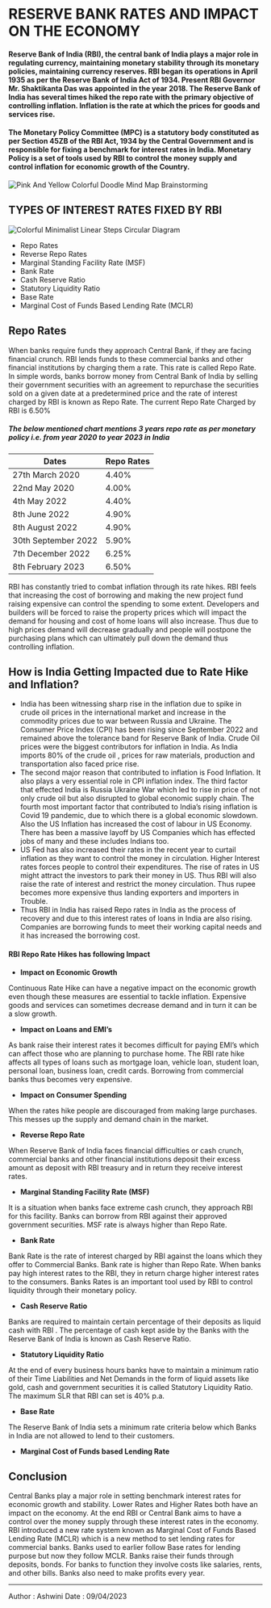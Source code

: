 # RESERVE BANK RATES AND IMPACT ON THE ECONOMY

#### Reserve Bank of India (RBI), the central bank of India plays a major role in regulating currency, maintaining monetary stability through its monetary policies, maintaining currency reserves.  RBI began its operations in April 1935 as per the Reserve Bank of India Act of 1934.  Present RBI Governor Mr. Shaktikanta Das was appointed in the year 2018.  The Reserve Bank of India has several times hiked the repo rate with the primary objective of controlling inflation. Inflation is the rate at which the prices for goods and services rise.
#### The Monetary Policy Committee (MPC) is a statutory body constituted as per Section 45ZB of the RBI Act, 1934 by the Central Government and is responsible for fixing a benchmark for interest rates in India. Monetary Policy is a set of tools used by RBI to control the money supply and control inflation for economic growth of the Country.

![Pink And Yellow Colorful Doodle Mind Map Brainstorming](https://user-images.githubusercontent.com/130229745/230755335-c9333f49-2dd7-4021-9851-c6110c173d2e.jpg)


## TYPES OF INTEREST RATES FIXED BY RBI

![Colorful Minimalist Linear Steps Circular Diagram](https://user-images.githubusercontent.com/130229745/230755350-7b75bb41-a74d-4fbf-b6fa-b802e6280cb6.jpg)

- Repo Rates
- Reverse Repo Rates
- Marginal Standing Facility Rate (MSF)
- Bank Rate
- Cash Reserve Ratio
- Statutory Liquidity Ratio
- Base Rate
- Marginal Cost of Funds Based Lending Rate (MCLR)
  
## Repo Rates 
When banks require funds they approach Central Bank, if they are facing financial crunch. RBI lends funds to these commercial banks and other financial institutions by charging them a rate. This rate is called Repo Rate. In simple words, banks borrow money from Central Bank of India by selling their government securities with an agreement to repurchase the securities sold on a given date at a predetermined price and the rate of interest charged by RBI is known as Repo Rate. The current Repo Rate Charged by RBI is 6.50%

##### The below mentioned chart mentions 3 years repo rate as per monetary policy i.e. from year 2020 to year 2023 in India

| Dates | Repo Rates |
| ----------- | ----------- |
| 27th March 2020 | 4.40% |
| 22nd May 2020 | 4.00% |
| 4th May 2022 | 4.40% |
| 8th June 2022 | 4.90% | 
| 8th August 2022 |	4.90% |
| 30th September 2022	| 5.90% |
| 7th December 2022	| 6.25% |
| 8th February 2023 | 6.50% |

RBI has constantly tried to combat inflation through its rate hikes. RBI feels that increasing the cost of borrowing and making the new project fund raising expensive can control the spending to some extent. Developers and builders will be forced to raise the property prices which will impact the demand for housing and cost of home loans will also increase. Thus due to high prices demand will decrease gradually and people will postpone the purchasing plans which can ultimately pull down the demand thus controlling inflation.
## How is India Getting Impacted due to Rate Hike and Inflation?
- India has been witnessing sharp rise in the inflation due to spike in crude oil prices in the international market and increase in the commodity prices due to war between Russia and Ukraine. The Consumer Price Index (CPI) has been rising since September 2022 and remained above the tolerance band for Reserve Bank of India. Crude Oil prices were the biggest contributors for inflation in India. As India imports 80% of the crude oil , prices for raw materials, production and transportation also faced price rise. 
- The second major reason that contributed to inflation is Food Inflation. It also plays a very essential role in CPI inflation index.  The third factor that effected India is Russia Ukraine War which led to rise in price of not only crude oil but also disrupted to   global economic supply chain.  The fourth most important factor that contributed to India’s rising inflation is Covid 19 pandemic, due to which there is a global economic slowdown.  Also the US Inflation has increased the cost of labour in US Economy. There has been a massive layoff by US Companies which has effected jobs of many and these includes Indians too.
- US Fed has also increased their rates in the recent year to curtail inflation as they want to control the money in circulation.  Higher Interest rates forces people to control their expenditures.  The rise of rates in US might attract the investors to park their money in US. Thus RBI will also raise the rate of interest and restrict the money circulation. Thus rupee becomes more expensive thus landing exporters and importers in Trouble.
- Thus RBI in India has raised Repo rates in India as the process of recovery and due to this interest rates of loans in India are also rising. Companies are borrowing funds to meet their working capital needs and it has increased the borrowing cost.
#### RBI Repo Rate Hikes has following Impact 
- **Impact on Economic Growth** 

Continuous Rate Hike can have a negative impact on the economic growth even though these measures are essential to tackle inflation. Expensive goods and services can sometimes decrease demand and in turn it can be a slow growth.
- **Impact on Loans and EMI’s**

As bank raise their interest rates it becomes difficult for paying EMI’s which can affect those who are planning to purchase home. The RBI rate hike affects all types of loans such as mortgage loan, vehicle loan, student loan, personal loan, business loan, credit cards.  Borrowing from commercial banks thus becomes very expensive.
- **Impact on Consumer Spending**

When the rates hike people are discouraged from making large purchases.  This messes up the supply and demand chain in the market. 
- **Reverse Repo Rate** 

When Reserve Bank of India faces financial difficulties or cash crunch, commercial banks and other financial institutions deposit their excess amount as deposit with RBI treasury and in return they receive interest rates. 
- **Marginal Standing Facility Rate (MSF)** 

It is a situation when banks face extreme cash crunch, they approach RBI for this facility.  Banks can borrow from RBI against their approved government securities.  MSF rate is always higher than Repo Rate.
- **Bank Rate** 

Bank Rate is the rate of interest charged by RBI against the loans which they offer to Commercial Banks. Bank rate is higher than Repo Rate.  When banks pay high interest rates to the RBI, they in return charge higher interest rates to the consumers. Banks Rates is an important tool used by RBI to control liquidity through their monetary policy.
- **Cash Reserve Ratio**

Banks are required to maintain certain percentage of their deposits as liquid cash with RBI . The percentage of cash kept aside by the Banks with the Reserve Bank of India is known as Cash Reserve Ratio. 
- **Statutory Liquidity Ratio**

At the end of every business hours banks have to maintain a minimum ratio of their Time Liabilities and Net Demands in the form of liquid assets like gold, cash and government securities it is called Statutory Liquidity Ratio.  The maximum SLR that RBI can set is 40% p.a.
- **Base Rate** 

The Reserve Bank of India sets a minimum rate criteria below which Banks in India are not allowed to lend to their customers.
- **Marginal Cost of Funds based  Lending Rate** 
## Conclusion

Central Banks play a major role in setting benchmark interest rates for economic growth and stability. Lower Rates and Higher Rates both have an impact on the economy. At the end RBI or Central Bank aims to have a control over the money supply through these interest rates in the economy.
RBI introduced a new rate system known as Marginal Cost of Funds Based Lending Rate (MCLR) which is a new method to set lending rates for commercial banks. Banks used to earlier follow Base rates for lending purpose but now they follow MCLR.  Banks raise their funds through deposits, bonds.  For banks to function they involve costs like salaries, rents, and other bills. Banks also need to make profits every year.

--------
Author : Ashwini
Date : 09/04/2023
